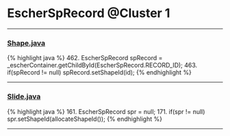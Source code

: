 # EscherSpRecord @Cluster 1

***

### [Shape.java](https://searchcode.com/codesearch/view/97394276/)
{% highlight java %}
462. EscherSpRecord spRecord = _escherContainer.getChildById(EscherSpRecord.RECORD_ID);
463. if(spRecord != null) spRecord.setShapeId(id);
{% endhighlight %}

***

### [Slide.java](https://searchcode.com/codesearch/view/97394313/)
{% highlight java %}
161. EscherSpRecord spr = null;
171. if(spr != null) spr.setShapeId(allocateShapeId());
{% endhighlight %}

***

